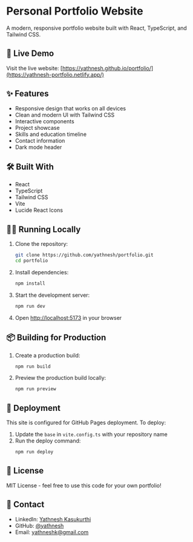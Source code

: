 # Personal Portfolio Website

A modern, responsive portfolio website built with React, TypeScript, and Tailwind CSS.

## 🚀 Live Demo

Visit the live website: [https://yathnesh.github.io/portfolio/](https://yathnesh-portfolio.netlify.app/)

## ✨ Features

- Responsive design that works on all devices
- Clean and modern UI with Tailwind CSS
- Interactive components
- Project showcase
- Skills and education timeline
- Contact information
- Dark mode header

## 🛠️ Built With

- React
- TypeScript
- Tailwind CSS
- Vite
- Lucide React Icons

## 🏃‍♂️ Running Locally

1. Clone the repository:
   ```bash
   git clone https://github.com/yathnesh/portfolio.git
   cd portfolio
   ```

2. Install dependencies:
   ```bash
   npm install
   ```

3. Start the development server:
   ```bash
   npm run dev
   ```

4. Open [http://localhost:5173](http://localhost:5173) in your browser

## 📦 Building for Production

1. Create a production build:
   ```bash
   npm run build
   ```

2. Preview the production build locally:
   ```bash
   npm run preview
   ```

## 🚀 Deployment

This site is configured for GitHub Pages deployment. To deploy:

1. Update the `base` in `vite.config.ts` with your repository name
2. Run the deploy command:
   ```bash
   npm run deploy
   ```

## 📝 License

MIT License - feel free to use this code for your own portfolio!

## 👤 Contact

- LinkedIn: [Yathnesh Kasukurthi](https://www.linkedin.com/in/yathnesh-kasukurthi/)
- GitHub: [@yathnesh](https://github.com/yathnesh)
- Email: yathneshk@gmail.com
